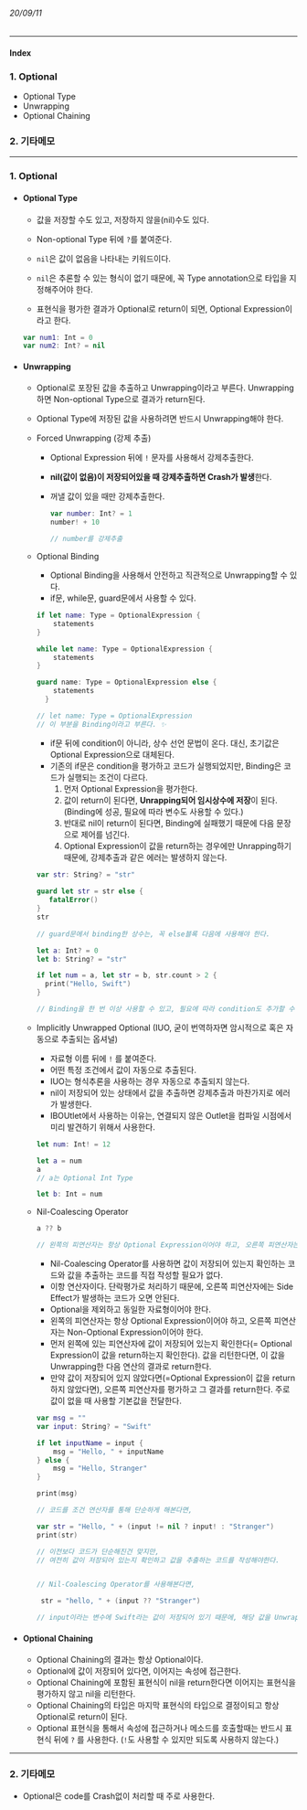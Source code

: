 ###### 20/09/11

------



#### Index

### **1.  Optional**

-  Optional Type
-  Unwrapping
-  Optional Chaining



### **2.  기타메모**



------



### **1.  Optional**

- #### Optional Type

  - 값을 저장할 수도 있고, 저장하지 않을(nil)수도 있다.
  - Non-optional Type 뒤에 `?`를 붙여준다.

  - `nil`은 값이 없음을 나타내는 키워드이다.
  - `nil`은 추론할 수 있는 형식이 없기 때문에, 꼭 Type annotation으로 타입을 지정해주어야 한다.
  - 표현식을 평가한 결과가 Optional로 return이 되면, Optional Expression이라고 한다.

  ```swift
  var num1: Int = 0
  var num2: Int? = nil
  ```

  

- #### Unwrapping

  - Optional로 포장된 값을 추출하고 Unwrapping이라고 부른다. Unwrapping하면 Non-optional Type으로 결과가 return된다.

  

  - Optional Type에 저장된 값을 사용하려면 반드시 Unwrapping해야 한다. 

  

  - Forced Unwrapping (강제 추출)

    - Optional Expression 뒤에 `!` 문자를 사용해서 강제추출한다.

    - **nil(값이 없음)이 저장되어있을 때 강제추출하면 Crash가 발생**한다.

    - 꺼낼 값이 있을 때만 강제추출한다.

      ```swift
      var number: Int? = 1
      number! + 10
      
      // number를 강제추출
      ```

      

  - Optional Binding 

    - Optional Binding을 사용해서 안전하고 직관적으로 Unwrapping할 수 있다.
    - if문, while문, guard문에서 사용할 수 있다.


    ```swift
    if let name: Type = OptionalExpression {
    	statements
    }
    
    while let name: Type = OptionalExpression {
        statements
    }
    
    guard name: Type = OptionalExpression else {
        statements
      }
    
    // let name: Type = OptionalExpression
    // 이 부분을 Binding이라고 부른다. ✨
    ```

    - if문 뒤에 condition이 아니라, 상수 선언 문법이 온다. 대신, 초기값은 Optional Expression으로 대체된다.
    - 기존의 if문은 condition을 평가하고 코드가 실행되었지만, Binding은 코드가 실행되는 조건이 다르다.
      1. 먼저 Optional Expression을 평가한다.
      2. 값이 return이 된다면,  **Unrapping되어 임시상수에 저장**이 된다. (Binding에 성공, 필요에 따라 변수도 사용할 수 있다.)
      3. 반대로 nil이 return이 된다면, Binding에 실패했기 때문에 다음 문장으로 제어를 넘긴다.
      4. Optional Expression이 값을 return하는 경우에만 Unrapping하기 때문에, 강제추출과 같은 에러는 발생하지 않는다.

    


    ```swift
    var str: String? = "str"
      
    guard let str = str else {
       fatalError()
    }
    str
      
    // guard문에서 binding한 상수는, 꼭 else블록 다음에 사용해야 한다.
    ```

      ```swift
      let a: Int? = 0
      let b: String? = "str"
      
      if let num = a, let str = b, str.count > 2 {
      	print("Hello, Swift")
      }
      
      // Binding을 한 번 이상 사용할 수 있고, 필요에 따라 condition도 추가할 수 있다.
      ```

    

  - Implicitly Unwrapped Optional (IUO, 굳이 번역하자면 암시적으로 혹은 자동으로 추출되는 옵셔널)

    - 자료형 이름 뒤에 `!` 를 붙여준다.
    - 어떤 특정 조건에서  값이 자동으로 추출된다.
    - IUO는 형식추론을 사용하는 경우 자동으로 추출되지 않는다.
    - nil이 저장되어 있는 상태에서 값을 추출하면 강제추출과 마찬가지로 에러가 발생한다.
    - IBOUtlet에서 사용하는 이유는, 연결되지 않은 Outlet을 컴파일 시점에서 미리 발견하기 위해서 사용한다.

    
    ```swift
    let num: Int! = 12
    
    let a = num
    a
    // a는 Optional Int Type
    
    let b: Int = num
    ```

    

  - Nil-Coalescing Operator

    ```swift
    a ?? b
    
    // 왼쪽의 피연산자는 항상 Optional Expression이어야 하고, 오른쪽 피연산자는 Non-Optional Expression이어야 한다.
    ```

    

    - Nil-Coalescing Operator를 사용하면 값이 저장되어 있는지 확인하는 코드와 값을 추출하는 코드를 직접 작성할 필요가 없다.
    - 이항 연산자이다. 단락평가로 처리하기 때문에, 오른쪽 피연산자에는 Side Effect가 발생하는 코드가 오면 안된다.
    - Optional을 제외하고 동일한 자료형이어야 한다.
    - 왼쪽의 피연산자는 항상 Optional Expression이어야 하고, 오른쪽 피연산자는 Non-Optional Expression이어야 한다.
    - 먼저 왼쪽에 있는 피연산자에 값이 저장되어 있는지 확인한다(= Optional Expression이 값을 return하는지 확인한다). 값을 리턴한다면, 이 값을 Unwrapping한 다음 연산의 결과로 return한다.
    - 만약 값이 저장되어 있지 않았다면(=Optional Expression이 값을 return하지 않았다면), 오른쪽 피연산자를 평가하고 그 결과를 return한다. 주로 값이 없을 때 사용할 기본값을 전달한다.

    
    
    ```swift
    var msg = ""
    var input: String? = "Swift"
    
    if let inputName = input {
        msg = "Hello, " + inputName
    } else {
        msg = "Hello, Stranger"
    }
    
    print(msg)
    
    // 코드를 조건 연산자를 통해 단순하게 해본다면,
    
    var str = "Hello, " + (input != nil ? input! : "Stranger")
    print(str)
    
    // 이전보다 코드가 단순해진건 맞지만,
    // 여전히 값이 저장되어 있는지 확인하고 값을 추출하는 코드를 작성해야한다.
    
    
    // Nil-Coalescing Operator를 사용해본다면,
    
     str = "hello, " + (input ?? "Stranger")
    
    // input이라는 변수에 Swift라는 값이 저장되어 있기 때문에, 해당 값을 Unwrapping한 다음 hello, 라는 문자열과 연결한다.
    ```

    

- #### Optional Chaining
  
  - Optional Chaining의 결과는 항상 Optional이다.
  - Optional에 값이 저장되어 있다면, 이어지는 속성에 접근한다.
  - Optional Chaining에 포함된 표현식이 nil을 return한다면 이어지는 표현식을 평가하지 않고 nil을 리턴한다.
  - Optional Chaining의 타입은 마지막 표현식의 타입으로 결정이되고 항상 Optional로 return이 된다.
  - Optional 표현식을 통해서 속성에 접근하거나 메소드를 호출할때는 반드시 표현식 뒤에 `?` 를 사용한다.
    (`!`도 사용할 수 있지만 되도록 사용하지 않는다.)





------



### **2.  기타메모**

- Optional은 code를 Crash없이 처리할 때 주로 사용한다.
